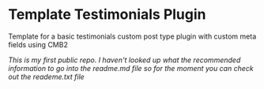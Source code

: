 # Template Testimonials Plugin
Template for a basic testimonials custom post type plugin with custom meta fields using CMB2

*This is my first public repo. I haven't looked up what the recommended information to go into the readme.md file so for the moment you can check out the reademe.txt file*
